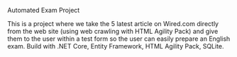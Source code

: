 Automated Exam Project

This is a project where we take the 5 latest article on Wired.com directly from the web site (using web crawling with HTML Agility Pack) and give them to the user within a test form so the user can easily prepare an English exam. Build with .NET Core, Entity Framework, HTML Agility Pack, SQLite.


